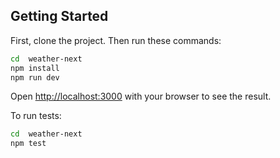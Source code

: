 ## Getting Started

First, clone the project. Then run these commands:

```bash
cd  weather-next
npm install
npm run dev
```
Open [http://localhost:3000](http://localhost:3000) with your browser to see the result.

To run tests:

```bash
cd  weather-next
npm test
```
